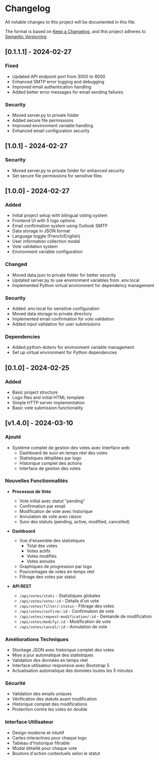 # Changelog

All notable changes to this project will be documented in this file.

The format is based on [Keep a Changelog](https://keepachangelog.com/en/1.0.0/),
and this project adheres to [Semantic Versioning](https://semver.org/spec/v2.0.0.html).

## [0.1.1.1] - 2024-02-27

### Fixed
- Updated API endpoint port from 3000 to 8000
- Enhanced SMTP error logging and debugging
- Improved email authentication handling
- Added better error messages for email sending failures

### Security
- Moved server.py to private folder
- Added secure file permissions
- Improved environment variable handling
- Enhanced email configuration security

## [1.0.1] - 2024-02-27

### Security
- Moved server.py to private folder for enhanced security
- Set secure file permissions for sensitive files

## [1.0.0] - 2024-02-27

### Added
- Initial project setup with bilingual voting system
- Frontend UI with 5 logo options
- Email confirmation system using Outlook SMTP
- Data storage in JSON format
- Language toggle (French/English)
- User information collection modal
- Vote validation system
- Environment variable configuration

### Changed
- Moved data.json to private folder for better security
- Updated server.py to use environment variables from .env.local
- Implemented Python virtual environment for dependency management

### Security
- Added .env.local for sensitive configuration
- Moved data storage to private directory
- Implemented email confirmation for vote validation
- Added input validation for user submissions

### Dependencies
- Added python-dotenv for environment variable management
- Set up virtual environment for Python dependencies

## [0.1.0] - 2024-02-25

### Added
- Basic project structure
- Logo files and initial HTML template
- Simple HTTP server implementation
- Basic vote submission functionality

## [v1.4.0] - 2024-03-10

### Ajouté
- Système complet de gestion des votes avec interface web
  - Dashboard de suivi en temps réel des votes
  - Statistiques détaillées par logo
  - Historique complet des actions
  - Interface de gestion des votes

### Nouvelles Fonctionnalités
- **Processus de Vote**
  - Vote initial avec statut "pending"
  - Confirmation par email
  - Modification de vote avec historique
  - Annulation de vote avec raison
  - Suivi des statuts (pending, active, modified, cancelled)

- **Dashboard**
  - Vue d'ensemble des statistiques
    - Total des votes
    - Votes actifs
    - Votes modifiés
    - Votes annulés
  - Graphiques de progression par logo
  - Pourcentages de votes en temps réel
  - Filtrage des votes par statut

- **API REST**
  - `/api/votes/stats` - Statistiques globales
  - `/api/votes/vote/:id` - Détails d'un vote
  - `/api/votes/filter/:status` - Filtrage des votes
  - `/api/votes/confirm/:id` - Confirmation de vote
  - `/api/votes/request-modification/:id` - Demande de modification
  - `/api/votes/modify/:id` - Modification de vote
  - `/api/votes/cancel/:id` - Annulation de vote

### Améliorations Techniques
- Stockage JSON avec historique complet des votes
- Mise à jour automatique des statistiques
- Validation des données en temps réel
- Interface utilisateur responsive avec Bootstrap 5
- Actualisation automatique des données toutes les 5 minutes

### Sécurité
- Validation des emails uniques
- Vérification des statuts avant modification
- Historique complet des modifications
- Protection contre les votes en double

### Interface Utilisateur
- Design moderne et intuitif
- Cartes interactives pour chaque logo
- Tableau d'historique filtrable
- Modal détaillé pour chaque vote
- Boutons d'action contextuels selon le statut 